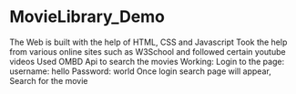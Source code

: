# MovieLibrary_Demo
The Web is built with the help of HTML, CSS and Javascript
Took the help from various online sites such as W3School and followed certain youtube videos 
Used OMBD Api to search the movies
Working: Login to the page: username: hello Password: world
Once login search page will appear, Search for the movie
